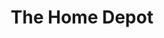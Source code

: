 ---
title: "The Home Depot"
url: /overland-park/the-home-depot-metcalf-avenue/
shop: doityourself
---
